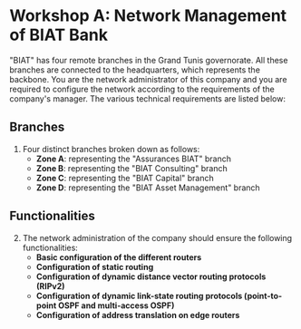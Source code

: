 # Workshop A: Network Management of BIAT Bank

"BIAT" has four remote branches in the Grand Tunis governorate. All these branches are connected to the headquarters, which represents the backbone. You are the network administrator of this company and you are required to configure the network according to the requirements of the company's manager. The various technical requirements are listed below:

## Branches

1. Four distinct branches broken down as follows:
   - **Zone A**: representing the "Assurances BIAT" branch
   - **Zone B**: representing the "BIAT Consulting" branch
   - **Zone C**: representing the "BIAT Capital" branch
   - **Zone D**: representing the "BIAT Asset Management" branch

## Functionalities

2. The network administration of the company should ensure the following functionalities:
   - **Basic configuration of the different routers**
   - **Configuration of static routing**
   - **Configuration of dynamic distance vector routing protocols (RIPv2)**
   - **Configuration of dynamic link-state routing protocols (point-to-point OSPF and multi-access OSPF)**
   - **Configuration of address translation on edge routers**
